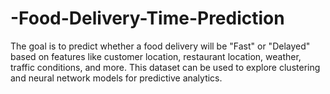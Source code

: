 # -Food-Delivery-Time-Prediction
 The goal is to predict whether a food delivery will be "Fast" or "Delayed" based on features like customer location, restaurant location, weather, traffic conditions, and more. This dataset can be used to explore clustering and neural network models for predictive analytics.
